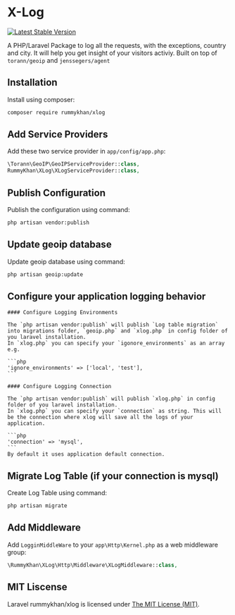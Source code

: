X-Log
=====

[![Latest Stable Version](https://img.shields.io/badge/packagist-v%202.0.0-blue.svg)](https://packagist.org/packages/rummykhan/xlog)

A PHP/Laravel Package to log all the requests, with the exceptions, country and city. It will help you get insight of your visitors activiy. Built on top of `torann/geoip` and `jenssegers/agent`

Installation
------------

Install using composer:

```bash
composer require rummykhan/xlog
```

Add Service Providers
---------------------

Add these two service provider in `app/config/app.php`:

```php
\Torann\GeoIP\GeoIPServiceProvider::class,
RummyKhan\XLog\XLogServiceProvider::class,
```

Publish Configuration
---------------------

Publish the configuration using command:

```bash
php artisan vendor:publish
```

Update geoip database
---------------------

Update geoip database using command:

```bash
php artisan geoip:update
```

 Configure your application logging behavior
--------------------------------------------

    #### Configure Logging Environments
    
    The `php artisan vendor:publish` will publish `Log table migration` into migrations folder, `geoip.php` and `xlog.php` in config folder of you laravel installation.
    In `xlog.php` you can specify your `igonore_environments` as an array e.g.
    
    ```php
    'ignore_environments' => ['local', 'test'],
    ```
    
    #### Configure Logging Connection
    
    The `php artisan vendor:publish` will publish `xlog.php` in config folder of you laravel installation.
    In `xlog.php` you can specify your `connection` as string. This will be the connection where xlog will save all the logs of your application.
    
    ```php
    'connection' => 'mysql',
    ```
    By default it uses application default connection.



Migrate Log Table (if your connection is mysql)
-----------------------------------------------

Create Log Table using command:

```bash
php artisan migrate
```

Add Middleware
--------------

Add `LogginMiddleWare` to your `app\Http\Kernel.php` as a web middleware group:

```php
\RummyKhan\XLog\Http\Middleware\XLogMiddleware::class,
```


## MIT Liscense

Laravel rummykhan/xlog is licensed under [The MIT License (MIT)](LICENSE).
